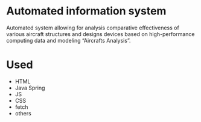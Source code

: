 # Automated information system

Automated system allowing for analysis
comparative effectiveness of various aircraft structures and designs
devices based on high-performance computing data and
modeling “Aircrafts Analysis”.

# Used
- HTML
- Java Spring
- JS
- CSS
- fetch
- others
